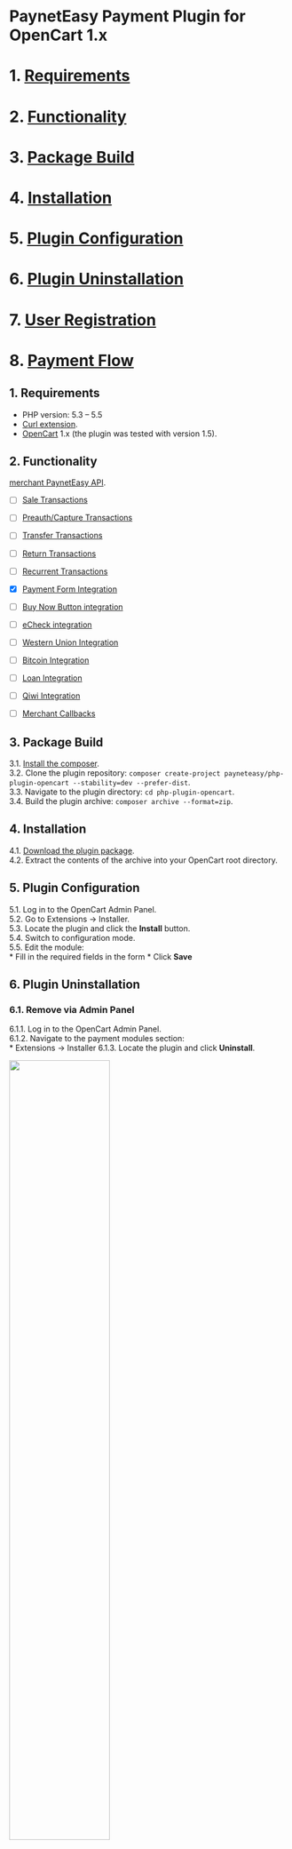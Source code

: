 # PaynetEasy Payment Plugin for OpenCart 1.x

# 1. [Requirements](https://github.com/annihilatoratm/opencart-doc/blob/main/documentation/doc-eng.md#1-requirements-1)
# 2. [Functionality](https://github.com/annihilatoratm/opencart-doc/blob/main/documentation/doc-eng.md#2-functionality-1)
# 3. [Package Build](https://github.com/annihilatoratm/opencart-doc/blob/main/documentation/doc-eng.md#3-package-build-1)
# 4. [Installation](https://github.com/annihilatoratm/opencart-doc/blob/main/documentation/doc-eng.md#4-installation-1)
# 5. [Plugin Configuration](https://github.com/annihilatoratm/opencart-doc/blob/main/documentation/doc-eng.md#5-plugin-configuration-1)
# 6. [Plugin Uninstallation](https://github.com/annihilatoratm/opencart-doc/blob/main/documentation/doc-eng.md#6-plugin-uninstallation-1)
# 7. [User Registration](https://github.com/annihilatoratm/opencart-doc/blob/main/documentation/doc-eng.md#7-user-registration-1)
# 8. [Payment Flow](https://github.com/annihilatoratm/opencart-doc/blob/main/documentation/doc-eng.md#8-payment-flow-1)

## 1. Requirements

* PHP version: 5.3 – 5.5  
* [Curl extension](http://php.net/manual/en/book.curl.php).  
* [OpenCart](http://www.opencart.com/index.php?route=download/download) 1.x (the plugin was tested with version 1.5).  

## 2. Functionality

[merchant PaynetEasy API](http://wiki.payneteasy.com/index.php/PnE:Merchant_API).
- [ ] [Sale Transactions](http://wiki.payneteasy.com/index.php/PnE:Sale_Transactions)
- [ ] [Preauth/Capture Transactions](http://wiki.payneteasy.com/index.php/PnE:Preauth/Capture_Transactions)
- [ ] [Transfer Transactions](http://wiki.payneteasy.com/index.php/PnE:Transfer_Transactions)
- [ ] [Return Transactions](http://wiki.payneteasy.com/index.php/PnE:Return_Transactions)
- [ ] [Recurrent Transactions](http://wiki.payneteasy.com/index.php/PnE:Recurrent_Transactions)
- [x] [Payment Form Integration](http://wiki.payneteasy.com/index.php/PnE:Payment_Form_integration)
- [ ] [Buy Now Button integration](http://wiki.payneteasy.com/index.php/PnE:Buy_Now_Button_integration)
- [ ] [eCheck integration](http://wiki.payneteasy.com/index.php/PnE:eCheck_integration)
- [ ] [Western Union Integration](http://wiki.payneteasy.com/index.php/PnE:Western_Union_Integration)
- [ ] [Bitcoin Integration](http://wiki.payneteasy.com/index.php/PnE:Bitcoin_integration)
- [ ] [Loan Integration](http://wiki.payneteasy.com/index.php/PnE:Loan_integration)
- [ ] [Qiwi Integration](http://wiki.payneteasy.com/index.php/PnE:Qiwi_integration)
- [ ] [Merchant Callbacks](http://wiki.payneteasy.com/index.php/PnE:Merchant_Callbacks)


## 3. Package Build

3.1. [Install the composer](http://getcomposer.org/doc/00-intro.md).  
3.2. Clone the plugin repository: `composer create-project payneteasy/php-plugin-opencart --stability=dev --prefer-dist`.  
3.3. Navigate to the plugin directory: `cd php-plugin-opencart`.  
3.4. Build the plugin archive: `composer archive --format=zip`.  

## 4. Installation
 
4.1. [Download the plugin package](#get_package).  
4.2. Extract the contents of the archive into your OpenCart root directory.  

## 5. Plugin Configuration

5.1. Log in to the OpenCart Admin Panel.  
5.2. Go to Extensions → Installer.  
5.3. Locate the plugin and click the **Install** button.  
5.4. Switch to configuration mode.  
5.5. Edit the module:  
    * Fill in the required fields in the form
    * Click **Save**

## 6. Plugin Uninstallation

### 6.1. Remove via Admin Panel

6.1.1. Log in to the OpenCart Admin Panel.  
6.1.2. Navigate to the payment modules section:  
    * Extensions → Installer
6.1.3. Locate the plugin and click **Uninstall**.  

<img src="/images/opencart-delete-1.png" width=60% height=60%>

### 6.2. Manually Delete Plugin Files  

Remove the following files manually:  

* `admin/controller/payment/payneteasy_form.php`
* `admin/language/english/payment/payneteasy_form.php`
* `admin/model/payment/payneteasy_form.php`
* `admin/view/image/payment/payneteasy.png`
* `admin/view/template/payment/payneteasy_form.php`
* `catalog/controller/payment/payneteasy_form.php`
* `catalog/language/english/payment/payneteasy_form.php`
* `catalog/model/payment/payneteasy_form.php`
* `catalog/view/theme/default/template/payment/payneteasy_form_checkout.php`
* `catalog/view/theme/default/template/payment/payneteasy_form_error.php`
* `vendor/composer/`
* `vendor/payneteasy/`
* `vendor/autoload.php`

## 7. User Registration
  
7.1. Click the **My Account** button at the top of the main page. In the dropdown menu, select **Register** to open the User Registration page.  

<img src="/images/opencart-register-1.png" width=60% height=60%>

7.2. On the **Register Account** page, fill in all required personal information, set your password, agree to the _Privacy Policy_, and click the **Continue** button.  

<img src="/images/opencart-register-2.png" width=60% height=60%> <img src="/images/opencart-register-3.png" width=60% height=60%>

## 8. Payment Flow

8.1. Navigate to the desired product category (e.g., Phones & PDAs). Select a product and click the **Add to Cart** button.  

<img src="/images/opencart-1-upd.png" width=60% height=60%> <img src="/images/opencart-2.png" width=60% height=60%> <img src="/images/opencart-3.png" width=60% height=60%>
  
8.2. After adding the item to the cart, a success message will appear. Click the **Shopping Cart** button and choose:   
   * **View Cart** to review the cart contents
   * **Checkout** to proceed directly to the checkout

<img src="/images/opencart-4.png" width=60% height=60%> <img src="/images/opencart-5.png" width=60% height=60%> <img src="/images/opencart-6.png" width=60% height=60%>
  
8.3. On the _Checkout_ page:  
   * Fill in the required _Shipping Address_.
   * Choose a _Shipping Method_ and a _Payment Method_.
   * In the Payment Method Options pop-up, select the _PaynetEasy payment method_.
   * Click **Place Order** to continue.

<img src="/images/opencart-7.png" width=60% height=60%> <img src="/images/opencart-9.png" width=60% height=60%>
<img src="/images/opencart-8-2.png" width=60% height=60%> <img src="/images/opencart-10.png" width=60% height=60%>
<img src="/images/opencart-11.png" width=60% height=60%>

8.4. On the _PaynetEasy Payment Form_, enter your credit card details. Click **Process Payment** and wait for the transaction to complete.  

<img src="/images/opencart-12.png" width=60% height=60%>
<img src="/images/opencart-13.png" width=60% height=60%>
<img src="/images/opencart-14.png" width=60% height=60%>
